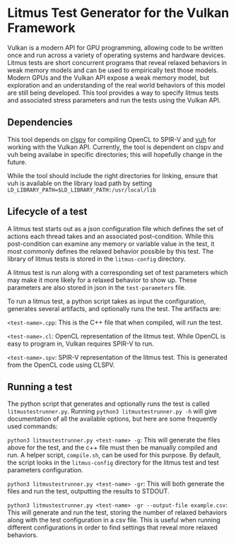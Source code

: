 # Litmus Test Generator for the Vulkan Framework

Vulkan is a modern API for GPU programming, allowing code to be written once and run across a variety of operating systems and hardware devices. Litmus tests are short concurrent programs that reveal relaxed behaviors in weak memory models and can be used to empirically test those models. Modern GPUs and the Vulkan API expose a weak memory model, but exploration and an understanding of the real world behaviors of this model are still being developed. This tool provides a way to specify litmus tests and associated stress parameters and run the tests using the Vulkan API.

## Dependencies

This tool depends on [clspv](https://github.com/google/clspv) for compiling OpenCL to SPIR-V and [vuh](https://github.com/Glavnokoman/vuh) for working with the Vulkan API. Currently, the tool is dependent on clspv and vuh being availabe in specific directories; this will hopefully change in the future. 

While the tool should include the right directories for linking, ensure that vuh is available on the library load path by setting `LD_LIBRARY_PATH=$LD_LIBRARY_PATH:/usr/local/lib`

## Lifecycle of a test
A litmus test starts out as a json configuration file which defines the set of actions each thread takes and an associated post-condition. While this post-condition can examine any memory or variable value in the test, it most commonly defines the relaxed behavior possible by this test. The library of litmus tests is stored in the `litmus-config` directory.

A litmus test is run along with a corresponding set of test parameters which may make it more likely for a relaxed behavior to show up. These parameters are also stored in json in the `test-parameters` file.

To run a litmus test, a python script takes as input the configuration, generates several artifacts, and optionally runs the test. The artifacts are:

`<test-name>.cpp`: This is the C++ file that when compiled, will run the test.

`<test-name>.cl`: OpenCL representation of the litmus test. While OpenCL is easy to program in, Vulkan requires SPIR-V to run.

`<test-name>.spv`: SPIR-V representation of the litmus test. This is generated from the OpenCL code using CLSPV.

## Running a test

The python script that generates and optionally runs the test is called `litmustestrunner.py`. Running `python3 litmustestrunner.py -h` will give documentation of all the available options, but here are some frequently used commands:

`python3 litmustestrunner.py <test-name> -g`: This will generate the files above for the test, and the c++ file must then be manually compiled and run. A helper script, `compile.sh`, can be used for this purpose. By default, the script looks in the `litmus-config` directory for the litmus test and test parameters configuration.

`python3 litmustestrunner.py <test-name> -gr`: This will both generate the files and run the test, outputting the results to STDOUT. 

`python3 litmustestrunner.py <test-name> -gr --output-file example.csv`: This will generate and run the test, storing the number of relaxed behaviors along with the test configuration in a csv file. This is useful when running different configurations in order to find settings that reveal more relaxed behaviors.
